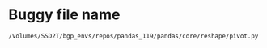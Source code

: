 # Buggy file name

```text
/Volumes/SSD2T/bgp_envs/repos/pandas_119/pandas/core/reshape/pivot.py
```
